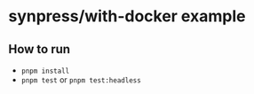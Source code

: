 # synpress/with-docker example

## How to run

- `pnpm install`
- `pnpm test` or `pnpm test:headless`
